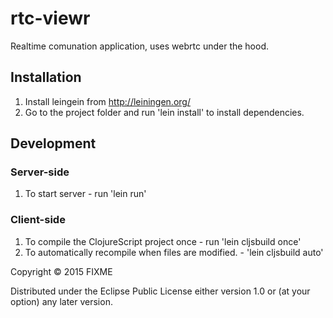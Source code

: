 # rtc-viewr

Realtime comunation application, uses webrtc under the hood.

## Installation

1. Install leingein from http://leiningen.org/
2. Go to the project folder and run 'lein install' to install dependencies.

## Development

### Server-side
1. To start server - run 'lein run' 

### Client-side
1. To compile the ClojureScript project once - run 'lein cljsbuild once'
2. To automatically recompile when files are modified. - 'lein cljsbuild auto'

Copyright © 2015 FIXME

Distributed under the Eclipse Public License either version 1.0 or (at
your option) any later version.
